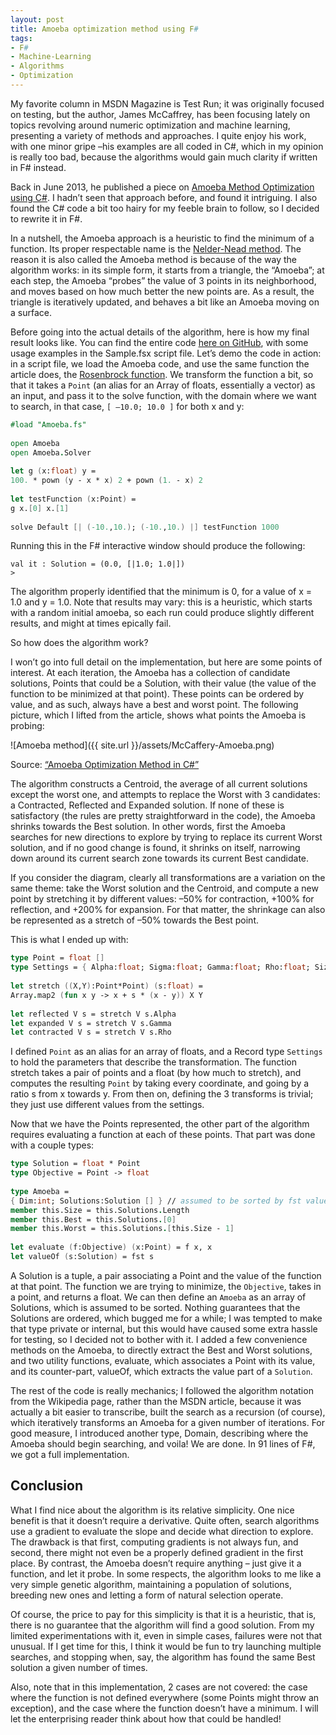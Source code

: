 ```yaml
---
layout: post
title: Amoeba optimization method using F#
tags:
- F#
- Machine-Learning
- Algorithms
- Optimization
---
```


My favorite column in MSDN Magazine is Test Run; it was originally focused on testing, but the author, James McCaffrey, has been focusing lately on topics revolving around numeric optimization and machine learning, presenting a variety of methods and approaches. I quite enjoy his work, with one minor gripe –his examples are all coded in C#, which in my opinion is really too bad, because the algorithms would gain much clarity if written in F# instead.

Back in June 2013, he published a piece on [Amoeba Method Optimization using C#](http://msdn.microsoft.com/en-us/magazine/dn201752.aspx). I hadn’t seen that approach before, and found it intriguing. I also found the C# code a bit too hairy for my feeble brain to follow, so I decided to rewrite it in F#.

<!--more-->

In a nutshell, the Amoeba approach is a heuristic to find the minimum of a function. Its proper respectable name is the [Nelder-Nead method](http://en.wikipedia.org/wiki/Nelder%E2%80%93Mead_method). The reason it is also called the Amoeba method is because of the way the algorithm works: in its simple form, it starts from a triangle, the “Amoeba”; at each step, the Amoeba “probes” the value of 3 points in its neighborhood, and moves based on how much better the new points are. As a result, the triangle is iteratively updated, and behaves a bit like an Amoeba moving on a surface.

Before going into the actual details of the algorithm, here is how my final result looks like. You can find the entire code [here on GitHub](https://github.com/mathias-brandewinder/Amoeba), with some usage examples in the Sample.fsx script file. Let’s demo the code in action: in a script file, we load the Amoeba code, and use the same function the article does, the [Rosenbrock function](http://mathworld.wolfram.com/RosenbrockFunction.html). We transform the function a bit, so that it takes a `Point` (an alias for an Array of floats, essentially a vector) as an input, and pass it to the solve function, with the domain where we want to search, in that case, `[ –10.0; 10.0 ]` for both x and y:

``` fsharp
#load "Amoeba.fs"
 
open Amoeba
open Amoeba.Solver
 
let g (x:float) y =
100. * pown (y - x * x) 2 + pown (1. - x) 2
 
let testFunction (x:Point) =
g x.[0] x.[1]
 
solve Default [| (-10.,10.); (-10.,10.) |] testFunction 1000
```

Running this in the F# interactive window should produce the following:

```
val it : Solution = (0.0, [|1.0; 1.0|]) 
>
```

The algorithm properly identified that the minimum is 0, for a value of x = 1.0 and y = 1.0. Note that results may vary: this is a heuristic, which starts with a random initial amoeba, so each run could produce slightly different results, and might at times epically fail.

So how does the algorithm work?

I won’t go into full detail on the implementation, but here are some points of interest. At each iteration, the Amoeba has a collection of candidate solutions, Points that could be a Solution, with their value (the value of the function to be minimized at that point). These points can be ordered by value, and as such, always have a best and worst point. The following picture, which I lifted from the article, shows what points the Amoeba is probing:

![Amoeba method]({{ site.url }}/assets/McCaffery-Amoeba.png)

Source: [“Amoeba Optimization Method in C#”](http://msdn.microsoft.com/en-us/magazine/dn201752.aspx)

The algorithm constructs a Centroid, the average of all current solutions except the worst one, and attempts to replace the Worst with 3 candidates: a Contracted, Reflected and Expanded solution. If none of these is satisfactory (the rules are pretty straightforward in the code), the Amoeba shrinks towards the Best solution. In other words, first the Amoeba searches for new directions to explore by trying to replace its current Worst solution, and if no good change is found, it shrinks on itself, narrowing down around its current search zone towards its current Best  candidate.

If you consider the diagram, clearly all transformations are a variation on the same theme: take the Worst solution and the Centroid, and compute a new point by stretching it by different values: –50% for contraction, +100% for reflection, and +200% for expansion. For that matter, the shrinkage can also be represented as a stretch of –50% towards the Best point.

This is what I ended up with:

``` fsharp
type Point = float []
type Settings = { Alpha:float; Sigma:float; Gamma:float; Rho:float; Size:int }
 
let stretch ((X,Y):Point*Point) (s:float) =
Array.map2 (fun x y -> x + s * (x - y)) X Y
 
let reflected V s = stretch V s.Alpha
let expanded V s = stretch V s.Gamma
let contracted V s = stretch V s.Rho
```

I defined `Point` as an alias for an array of floats, and a Record type `Settings` to hold the parameters that describe the transformation. The function stretch takes a pair of points and a float (by how much to stretch), and computes the resulting `Point` by taking every coordinate, and going by a ratio s from x towards y. From then on, defining the 3 transforms is trivial; they just use different values from the settings.

Now that we have the Points represented, the other part of the algorithm requires evaluating a function at each of these points. That part was done with a couple types:

``` fsharp
type Solution = float * Point
type Objective = Point -> float
 
type Amoeba =
{ Dim:int; Solutions:Solution [] } // assumed to be sorted by fst value
member this.Size = this.Solutions.Length
member this.Best = this.Solutions.[0]
member this.Worst = this.Solutions.[this.Size - 1]
 
let evaluate (f:Objective) (x:Point) = f x, x
let valueOf (s:Solution) = fst s
```

A Solution is a tuple, a pair associating a Point and the value of the function at that point. The function we are trying to minimize, the `Objective`, takes in a point, and returns a float. We can then define an `Amoeba` as an array of Solutions, which is assumed to be sorted. Nothing guarantees that the Solutions are ordered, which bugged me for a while; I was tempted to make that type private or internal, but this would have caused some extra hassle for testing, so I decided not to bother with it. I added a few convenience methods on the Amoeba, to directly extract the Best and Worst solutions, and two utility functions, evaluate, which associates a Point with its value, and its counter-part, valueOf, which extracts the value part of a `Solution`.

The rest of the code is really mechanics; I followed the algorithm notation from the Wikipedia page, rather than the MSDN article, because it was actually a bit easier to transcribe, built the search as a recursion (of course), which iteratively transforms an Amoeba for a given number of iterations. For good measure, I introduced another type, Domain, describing where the Amoeba should begin searching, and voila! We are done. In 91 lines of F#, we got a full implementation.

## Conclusion

What I find nice about the algorithm is its relative simplicity. One nice benefit is that it doesn’t require a derivative. Quite often, search algorithms use a gradient to evaluate the slope and decide what direction to explore. The drawback is that first, computing gradients is not always fun, and second, there might not even be a properly defined gradient in the first place. By contrast, the Amoeba doesn’t require anything – just give it a function, and let it probe. In some respects, the algorithm looks to me like a very simple genetic algorithm, maintaining a population of solutions, breeding new ones and letting a form of natural selection operate.

Of course, the price to pay for this simplicity is that it is a heuristic, that is, there is no guarantee that the algorithm will find a good solution. From my limited experimentations with it, even in simple cases, failures were not that unusual. If I get time for this, I think it would be fun to try launching multiple searches, and stopping when, say, the algorithm has found the same Best solution a given number of times.

Also, note that in this implementation, 2 cases are not covered: the case where the function is not defined everywhere (some Points might throw an exception), and the case where the function doesn’t have a minimum. I will let the enterprising reader think about how that could be handled!
